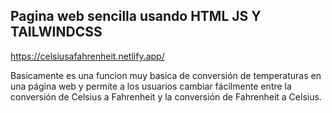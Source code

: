## Pagina web sencilla usando HTML JS Y TAILWINDCSS

https://celsiusafahrenheit.netlify.app/

Basicamente es una funcion muy basica de conversión de temperaturas en una página web y permite a los usuarios cambiar fácilmente entre la conversión de Celsius a Fahrenheit y la conversión de Fahrenheit a Celsius.
